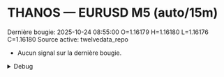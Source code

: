 # THANOS — EURUSD M5 (auto/15m)
Dernière bougie: 2025-10-24 08:55:00  O=1.16179  H=1.16180  L=1.16176  C=1.16180
Source active: twelvedata_repo

- Aucun signal sur la dernière bougie.

<details><summary>Debug</summary>

- TD_API_KEY manquant.

</details>